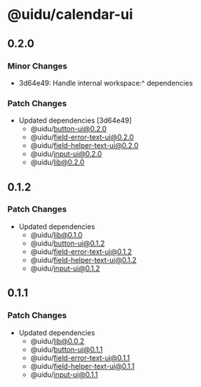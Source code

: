 # @uidu/calendar-ui

## 0.2.0

### Minor Changes

- 3d64e49: Handle internal workspace:^ dependencies

### Patch Changes

- Updated dependencies [3d64e49]
  - @uidu/button-ui@0.2.0
  - @uidu/field-error-text-ui@0.2.0
  - @uidu/field-helper-text-ui@0.2.0
  - @uidu/input-ui@0.2.0
  - @uidu/lib@0.2.0

## 0.1.2

### Patch Changes

- Updated dependencies
  - @uidu/lib@0.1.0
  - @uidu/button-ui@0.1.2
  - @uidu/field-error-text-ui@0.1.2
  - @uidu/field-helper-text-ui@0.1.2
  - @uidu/input-ui@0.1.2

## 0.1.1

### Patch Changes

- Updated dependencies
  - @uidu/lib@0.0.2
  - @uidu/button-ui@0.1.1
  - @uidu/field-error-text-ui@0.1.1
  - @uidu/field-helper-text-ui@0.1.1
  - @uidu/input-ui@0.1.1
